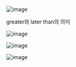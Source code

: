 ![image](https://user-images.githubusercontent.com/108928206/190853720-836dafcd-54bc-4907-8c64-1c4e1f950ae8.png)

greater와 later than의 의미

![image](https://user-images.githubusercontent.com/108928206/190853756-3e3408d5-be3e-44ed-9515-7498a8219a07.png)

![image](https://user-images.githubusercontent.com/108928206/190853759-0884946d-31a6-499c-b2ab-04196fb8cb23.png)

![image](https://user-images.githubusercontent.com/108928206/190853767-64f0ebca-ad6b-4fd3-b147-e3d2cfa92c3c.png)
